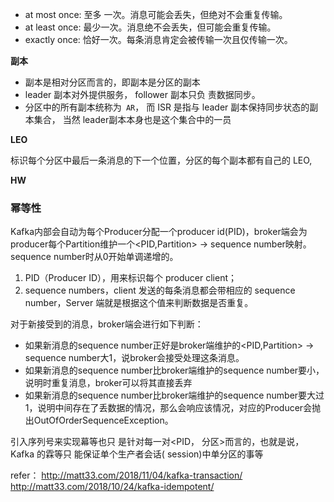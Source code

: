 - at most once: 至多 一次。消息可能会丢失，但绝对不会重复传输。
-  at least once:  最少一次。消息绝不会丢失，但可能会重复传输。 
- exactly once: 恰好一次。每条消息肯定会被传输一次且仅传输一次。



**副本**

- 副本是相对分区而言的，即副本是分区的副本
-  leader 副本对外提供服务， follower 副本只负 责数据同步。
- 分区中的所有副本统称为` AR`， 而 ISR 是指与 leader 副本保持同步状态的副本集合， 当然 leader副本本身也是这个集合中的一员



**LEO** 

标识每个分区中最后一条消息的下一个位置，分区的每个副本都有自己的 LEO,



**HW**







### 幂等性

Kafka内部会自动为每个Producer分配一个producer id(PID)，broker端会为producer每个Partition维护一个<PID,Partition> -> sequence number映射。sequence number时从0开始单调递增的。

1. PID（Producer ID），用来标识每个 producer client；
2. sequence numbers，client 发送的每条消息都会带相应的 sequence number，Server 端就是根据这个值来判断数据是否重复。

对于新接受到的消息，broker端会进行如下判断：

- 如果新消息的sequence number正好是broker端维护的<PID,Partition> -> sequence number大1，说broker会接受处理这条消息。
- 如果新消息的sequence number比broker端维护的sequence number要小，说明时重复消息，broker可以将其直接丢弃
- 如果新消息的sequence number比broker端维护的sequence number要大过1，说明中间存在了丢数据的情况，那么会响应该情况，对应的Producer会抛出OutOfOrderSequenceException。

引入序列号来实现幕等也只 是针对每一对<PID， 分区>而言的，也就是说， Kafka 的霖等只 能保证单个生产者会话( session)中单分区的事等

refer：
http://matt33.com/2018/11/04/kafka-transaction/
http://matt33.com/2018/10/24/kafka-idempotent/
